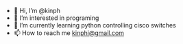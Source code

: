 - 👋 Hi, I’m @kinph
- 👀 I’m interested in programing
- 🌱 I’m currently learning python controlling cisco switches
- 📫 How to reach me kinphi@gmail.com

<!---
kinph/kinph is a ✨ special ✨ repository because its `README.md` (this file) appears on your GitHub profile.
--->
